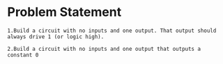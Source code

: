 
<h1> Problem Statement </h1>

``````````
1.Build a circuit with no inputs and one output. That output should always drive 1 (or logic high).

2.Build a circuit with no inputs and one output that outputs a constant 0
